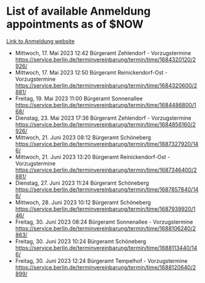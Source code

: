 # List of available Anmeldung appointments as of $NOW
[Link to Anmeldung website](https://service.berlin.de/terminvereinbarung/termin/tag.php?termin=1&anliegen[]=120686&dienstleisterlist=122210,122217,327316,122219,327312,122227,327314,122231,327346,122243,327348,122254,122252,329742,122260,329745,122262,329748,122271,327278,122273,327274,122277,327276,330436,122280,327294,122282,327290,122284,327292,122291,327270,122285,327266,122286,327264,122296,327268,150230,329760,122297,327286,122294,327284,122312,329763,122314,329775,122304,327330,122311,327334,122309,327332,317869,122281,327352,122279,329772,122283,122276,327324,122274,327326,122267,329766,122246,327318,122251,327320,122257,327322,122208,327298,122226,327300&herkunft=http%3A%2F%2Fservice.berlin.de%2Fdienstleistung%2F120686%2F)
- Mittwoch, 17. Mai 2023 12:42 Bürgeramt Zehlendorf - Vorzugstermine https://service.berlin.de/terminvereinbarung/termin/time/1684320120/2926/
- Mittwoch, 17. Mai 2023 12:50 Bürgeramt Reinickendorf-Ost - Vorzugstermine https://service.berlin.de/terminvereinbarung/termin/time/1684320600/2881/
- Freitag, 19. Mai 2023 11:00 Bürgeramt Sonnenallee https://service.berlin.de/terminvereinbarung/termin/time/1684486800/168/
- Dienstag, 23. Mai 2023 17:36 Bürgeramt Zehlendorf - Vorzugstermine https://service.berlin.de/terminvereinbarung/termin/time/1684856160/2926/
- Mittwoch, 21. Juni 2023 08:12 Bürgeramt Schöneberg https://service.berlin.de/terminvereinbarung/termin/time/1687327920/146/
- Mittwoch, 21. Juni 2023 13:20 Bürgeramt Reinickendorf-Ost - Vorzugstermine https://service.berlin.de/terminvereinbarung/termin/time/1687346400/2881/
- Dienstag, 27. Juni 2023 11:24 Bürgeramt Schöneberg https://service.berlin.de/terminvereinbarung/termin/time/1687857840/146/
- Mittwoch, 28. Juni 2023 10:12 Bürgeramt Schöneberg https://service.berlin.de/terminvereinbarung/termin/time/1687939920/146/
- Freitag, 30. Juni 2023 08:24 Bürgeramt Sonnenallee - Vorzugstermine https://service.berlin.de/terminvereinbarung/termin/time/1688106240/2863/
- Freitag, 30. Juni 2023 10:24 Bürgeramt Schöneberg https://service.berlin.de/terminvereinbarung/termin/time/1688113440/146/
- Freitag, 30. Juni 2023 12:24 Bürgeramt Tempelhof - Vorzugstermine https://service.berlin.de/terminvereinbarung/termin/time/1688120640/2899/
